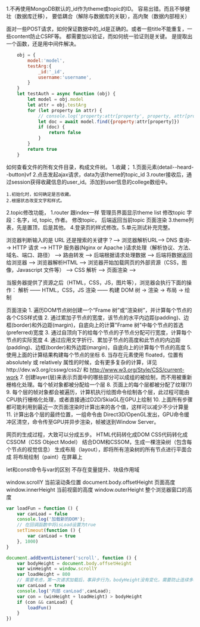 1.不再使用MongoDB默认的_id作为theme或topic的ID。
容易出错。而且不够健壮（数据库迁移），
要低耦合（解除与数据库的关联），高内聚（数据内部相关）

面对一些POST请求，如何保证数据中的_id是正确的。或者一些title不能重复，一些content防止CSRF等。
都需要加以验证，而如何统一验证则是关键。
是提取出一个函数，还是用中间件解决。

```javascript
    obj = {
        model:'model',
        testArg:{
            _id:'_id',
            username:'username',
        }
    }
    let testAuth = async function (obj) {
        let model = obj.model
        let attr = obj.testArg
        for (let property in attr) {
            // console.log('property:attr[property', property, attr[property]);
            let doc = await model.find({property:attr[property]})
            if (doc) {
                return false
            }
        }
        return true
    }
```

如何查看文件的所有文件目录，构成文件树。
1.收藏；
    1.页面元素(detail--heard--button)vf
    2.点击发起ajax请求，data为该theme的topic_id
    3.router接收后，通过session获得收藏信息的user_id。添加到user信息的college数组中。

    1.初始化时，如何确定是否收藏。
    2.根据状态改变文字和样式。

2.topic修改功能，
    1.router 跟index一样
    管理员界面显示theme list
    修改topic
    字段：名字，id, topic, 作者。
    修改topic，
    后端返回当前topic
    页面渲染
3.theme列表，先是置顶，后是其他。
4.登录页的样式修改。5.单元测试补充完整。


浏览器判断输入的是 URL 还是搜索的关键字？--> 浏览器解析URL--> DNS 查询--> HTTP 请求 -->  HTTP 服务器(Nginx or Apache )请求处理（解析协议、方法、域名、端口、路径） --> 路由转发 --> 后端根据请求处理数据 --> 后端将数据返回给浏览器 --> 浏览器解析HTML --> 浏览器开始加载网页的外部资源（CSS，图像，Javascript 文件等） --> CSS 解析  --> 页面渲染 -->


当服务器提供了资源之后（HTML，CSS，JS，图片等），浏览器会执行下面的操作：
    解析 —— HTML，CSS，JS
    渲染 —— 构建 DOM 树 -> 渲染 -> 布局 -> 绘制

页面渲染
    1. 遍历DOM节点树创建一个“Frame 树”或“渲染树”，并计算每个节点的各个CSS样式值
    2. 通过累加子节点的宽度，该节点的水平内边距(padding)、边框(border)和外边距(margin)，自底向上的计算"Frame 树"中每个节点的首选(preferred)宽度
    3. 通过自顶向下的给每个节点的子节点分配可行宽度，计算每个节点的实际宽度
    4. 通过应用文字折行、累加子节点的高度和此节点的内边距(padding)、边框(border)和外边距(margin)，自底向上的计算每个节点的高度
    5. 使用上面的计算结果构建每个节点的坐标
    6. 当存在元素使用 floated，位置有 absolutely 或 relatively 属性的时候，会有更多复杂的计算，详见http://dev.w3.org/csswg/css2/ 和 http://www.w3.org/Style/CSS/current-work
    7. 创建layer(层)来表示页面中的哪些部分可以成组的被绘制，而不用被重新栅格化处理。每个帧对象都被分配给一个层
    8. 页面上的每个层都被分配了纹理(?)
    9. 每个层的帧对象都会被遍历，计算机执行绘图命令绘制各个层，此过程可能由CPU执行栅格化处理，或者直接通过D2D/SkiaGL在GPU上绘制
    10. 上面所有步骤都可能利用到最近一次页面渲染时计算出来的各个值，这样可以减少不少计算量
    11. 计算出各个层的最终位置，一组命令由 Direct3D/OpenGL发出，GPU命令缓冲区清空，命令传至GPU并异步渲染，帧被送到Window Server。

网页的生成过程，大致可以分成五步。
    HTML代码转化成DOM
    CSS代码转化成CSSOM（CSS Object Model）
    结合DOM和CSSOM，生成一棵渲染树（包含每个节点的视觉信息）
    生成布局（layout），即将所有渲染树的所有节点进行平面合成
    将布局绘制（paint）在屏幕上
    
    
let和const命令与var的区别
    不存在变量提升、块级作用域
            

window.scrollY 当前滚动条位置
document.body.offsetHeight 页面高度
window.innerHeight 当前视窗的高度
window.outerHeight 整个浏览器窗口的高度

```js
var loadFun = function () {
    var canLoad = false
    console.log('加载新的DOM');
    // 在回调函数中将isLoad设置为true
    setTimeout(function () {
        var canLoad = true
    }, 1000)
}

document.addEventListener('scroll', function () {
    var bodyHeight = document.body.offsetHeight
    var winHeight = window.scrollY
    var loadHeight = 800
    // 需要考虑，第一次请求加载后，事异步行为，bodyHeight没有变化，需要防止连续多次请求
    var canLoad = true
    console.log('内部 canLoad',canLoad);
    var con = (winHeight + loadHeight) > bodyHeight
    if (con && canLoad) {
        loadFun()
    }
})
```